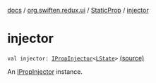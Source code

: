 [docs](../../index.md) / [org.swiften.redux.ui](../index.md) / [StaticProp](index.md) / [injector](./injector.md)

# injector

`val injector: `[`IPropInjector`](../-i-prop-injector/index.md)`<`[`LState`](index.md#LState)`>` [(source)](https://github.com/protoman92/KotlinRedux/tree/master/common/common-ui/src/main/kotlin/org/swiften/redux/ui/Props.kt#L26)

An [IPropInjector](../-i-prop-injector/index.md) instance.

